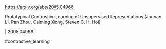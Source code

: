 https://arxiv.org/abs/2005.04966

Prototypical Contrastive Learning of Unsupervised Representations (Junnan Li, Pan Zhou, Caiming Xiong, Steven C. H. Hoi)

| 2005.04966

#contrastive_learning 